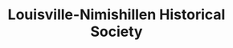 ---
layout: repo
title: "Louisville-Nimishillen Historical Society"
id: 590
permalink: repos/590/
---